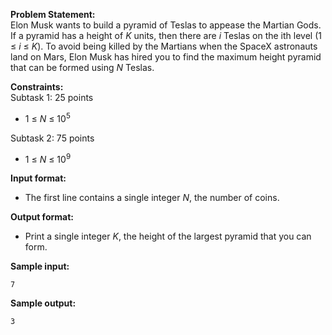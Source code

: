 **Problem Statement:** <br>
Elon Musk wants to build a pyramid of Teslas to appease the Martian Gods. If a pyramid has a height of _K_ units, then there are _i_ Teslas on the ith level (1 &le; _i_ &le; _K_). To avoid being killed by the Martians when the SpaceX astronauts land on Mars, Elon Musk has hired you to find the maximum height pyramid that can be formed using _N_ Teslas.

**Constraints:** <br>
Subtask 1: 25 points
 - 1 &le; _N_ &le; 10<sup>5</sup>

Subtask 2: 75 points
 - 1 &le; _N_ &le; 10<sup>9</sup>

**Input format:** <br>
 - The first line contains a single integer _N_, the number of coins.

**Output format:** <br>
 - Print a single integer _K_, the height of the largest pyramid that you can form.

**Sample input:** <br>
```
7
```

**Sample output:** <br>
```
3
```